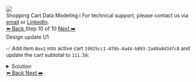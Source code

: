 <!-- TOP -->
<div class="top">
  <img class="scenario-academy-logo" src="https://datastax-academy.github.io/katapod-shared-assets/images/ds-academy-2023.svg" />
  <div class="scenario-title-section">
    <span class="scenario-title">Shopping Cart Data Modeling</span>
    <span class="scenario-subtitle">ℹ️ For technical support, please contact us via <a href="mailto:aleksandr.volochnev@datastax.com">email</a> or <a href="https://dtsx.io/aleks">LinkedIn</a>.</span>
  </div>
</div>

<!-- NAVIGATION -->
<div id="navigation-top" class="navigation-top">
 <a href='command:katapod.loadPage?[{"step":"step9-astra"}]'
   class="btn btn-dark navigation-top-left">⬅️ Back
 </a>
<span class="step-count"> Step 10 of 10</span>
 <a href='command:katapod.loadPage?[{"step":"finish-astra"}]'
    class="btn btn-dark navigation-top-right">Next ➡️
  </a>
</div>

<!-- CONTENT -->

<div class="step-title">Design update U1</div>

✅ Add item `Box2` into active cart `19925cc1-4f8b-4a44-b893-2a49a8434fc8` and update the cart subtotal to `111.50`:

<details>
  <summary>Solution</summary>

```
BEGIN BATCH
  INSERT INTO items_by_cart (
    cart_id,
    timestamp,
    item_id,
    item_name,
    item_description,
    item_price,
    quantity)
  VALUES (
    19925cc1-4f8b-4a44-b893-2a49a8434fc8,
    TOTIMESTAMP(NOW()),
    'Box2',
    'Chocolates',
    '25 gourmet chocolates from our collection',
    60.00,
    1);
  UPDATE items_by_cart 
  SET cart_subtotal = 111.50
  WHERE cart_id = 19925cc1-4f8b-4a44-b893-2a49a8434fc8
  IF cart_subtotal = 51.50;
APPLY BATCH;

SELECT timestamp, item_id, item_price, 
       quantity, cart_subtotal 
FROM items_by_cart
WHERE cart_id = 19925cc1-4f8b-4a44-b893-2a49a8434fc8; 
```

</details>

<!-- NAVIGATION -->
<div id="navigation-bottom" class="navigation-bottom">
 <a href='command:katapod.loadPage?[{"step":"step9-astra"}]'
   class="btn btn-dark navigation-bottom-left">⬅️ Back
 </a>
 <a href='command:katapod.loadPage?[{"step":"finish-astra"}]'
    class="btn btn-dark navigation-bottom-right">Next ➡️
  </a>
</div>

